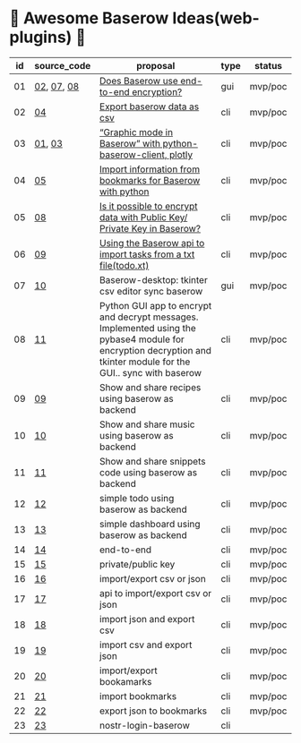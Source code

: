 # 🏅 Awesome Baserow Ideas(web-plugins) 🏅

| id          | source_code                             | proposal                                        | type               | status |
| ----------- | --------------------------------------- | ----------------------------------------------- |--------------------|---------|
| 01 | [02](sample/2/main.py), [07](sample/7/main.py), [08](sample/8/main.py) | [Does Baserow use end-to-end encryption?](https://community.baserow.io/t/does-baserow-use-end-to-end-encryption/573)  | gui | mvp/poc | 
| 02 | [04](sample/4/main.py) |  [Export baserow data as csv](https://community.baserow.io/t/export-baserow-data-as-csv/3277) | cli | mvp/poc | 
| 03 | [01](sample/1/main.py), [03](sample/1/main.py) | [“Graphic mode in Baserow” with python-baserow-client, plotly](https://community.baserow.io/t/graphic-mode-in-baserow-with-python-baserow-client-plotly/3265) | cli | mvp/poc | 
| 04 | [05](sample/5/main.py) | [Import information from bookmarks for Baserow with python](https://community.baserow.io/t/import-information-from-bookmarks-for-baserow-with-python/3275/1) | cli | mvp/poc | 
| 05 | [08](sample/1/main.py) |  [Is it possible to encrypt data with Public Key/ Private Key in Baserow?](https://community.baserow.io/t/is-it-possible-to-encrypt-data-with-public-key-private-key-in-baserow/402)  | cli | mvp/poc | 
| 06 | [09](sample/1/main.py) | [Using the Baserow api to import tasks from a txt file(todo.xt)](https://community.baserow.io/t/using-the-baserow-api-to-import-tasks-from-a-txt-file-todo-xt/3276)  | cli | mvp/poc | 
| 07 | [10](sample/1/main.py) | Baserow-desktop: tkinter csv editor sync baserow  | gui | mvp/poc | 
| 08 | [11](sample/1/main.py) | Python GUI app to encrypt and decrypt messages. Implemented using the pybase4 module for encryption decryption and tkinter module for the GUI.. sync with baserow | cli | mvp/poc | 
| 09 | [09](sample/1/main.py) | Show and share recipes using baserow as backend  | cli | mvp/poc | 
| 10 | [10](sample/1/main.py) | Show and share music using baserow as backend  | cli | mvp/poc | 
| 11 | [11](sample/1/main.py) | Show and share snippets code using baserow as backend  | cli | mvp/poc | 
| 12 | [12](sample/1/main.py) | simple todo using baserow as backend  | cli | mvp/poc | 
| 13 | [13](sample/1/main.py) | simple dashboard using baserow as backend   | cli | mvp/poc | 
| 14 | [14](sample/1/main.py) | end-to-end  | cli | mvp/poc | 
| 15 | [15](sample/1/main.py) | private/public key  | cli | mvp/poc | 
| 16 | [16](sample/1/main.py) | import/export csv or json  | cli | mvp/poc | 
| 17 | [17](sample/1/main.py) | api to import/export csv or json  | cli | mvp/poc | 
| 18 | [18](sample/1/main.py) | import json and export csv  | cli | mvp/poc | 
| 19 | [19](sample/1/main.py) | import csv and export json  | cli | mvp/poc | 
| 20 | [20](sample/1/main.py) | import/export bookamarks  | cli | mvp/poc | 
| 21 | [21](sample/1/main.py) | import bookmarks  | cli | mvp/poc |
| 22 | [22](sample/1/main.py) | export json to bookmarks  | cli | mvp/poc | 
| 23 | [23](sample/1/main.py) | nostr-login-baserow  | cli |
